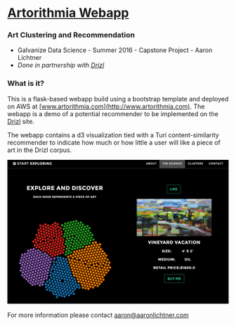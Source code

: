 # [Artorithmia Webapp](http://www.artorithmia.com)

### Art Clustering and Recommendation
- Galvanize Data Science - Summer 2016 - Capstone Project - Aaron Lichtner
- *Done in partnership with [Drizl](http://www.drizl.co)*

### What is it?

This is a flask-based webapp build using a bootstrap template and deployed on AWS at [www.artorithmia.com](http://www.artorithmia.com). The webapp is a demo of a potential recommender to be implemented on the [Drizl](http://www.drizl.co) site.

The webapp contains a d3 visualization tied with a Turi content-similarity recommender to indicate how much or how little a user will like a piece of art in the Drizl corpus.

![Screeenshot](../images/app_screenshot.png)

For more information please contact [aaron@aaronlichtner.com](aaron@aaronlichtner.com)
